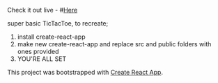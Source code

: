 Check it out live -
#[Here](https://Jhollond.github.io/TicTacToe-General-Artificial-Intelligence-Super-Atomic-Ultra-Being-in-JS)

super basic TicTacToe, to recreate;
1. install create-react-app
2. make new create-react-app and replace src and public folders with ones provided
3. YOU'RE ALL SET


This project was bootstrapped with [Create React App](https://github.com/facebookincubator/create-react-app).
